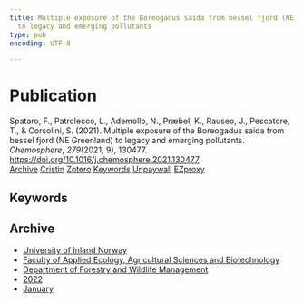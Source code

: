 ```yaml
---
title: Multiple exposure of the Boreogadus saida from bessel fjord (NE Greenland)
  to legacy and emerging pollutants
type: pub
encoding: UTF-8

---
```

<h1>Publication</h1>
<article id="csl-bib-container-E9M95LH9" class="csl-bib-container">
  <div class="csl-bib-body"> <div class="csl-entry">Spataro, F., Patrolecco, L., Ademollo, N., Præbel, K., Rauseo, J., Pescatore, T., &#38; Corsolini, S. (2021). Multiple exposure of the Boreogadus saida from bessel fjord (NE Greenland) to legacy and emerging pollutants. <i>Chemosphere</i>, <i>279</i>(2021, 9), 130477. <a href="https://doi.org/10.1016/j.chemosphere.2021.130477">https://doi.org/10.1016/j.chemosphere.2021.130477</a></div> </div>
  <div class="csl-bib-buttons">
    <a href="#taxonomy-article-E9M95LH9" alt="archive" class="csl-bib-button">Archive</a>
    <a href="https://app.cristin.no/results/show.jsf?id=1974309" alt="Cristin" class="csl-bib-button">Cristin</a>
    <a href="http://zotero.org/groups/5881554/items/E9M95LH9" alt="Zotero" class="csl-bib-button">Zotero</a>
    <a href="#keywords-article-E9M95LH9" alt="keywords" class="csl-bib-button">Keywords</a>
    <a href="https://doi.org/10.1016/j.chemosphere.2021.130477" alt="Unpaywall" class="csl-bib-button">Unpaywall</a>
    <a href="https://doi.org/10.1016/j.chemosphere.2021.130477" alt="EZproxy" class="csl-bib-button">EZproxy</a>
  </div>
  <div id="csl-bib-meta-container-E9M95LH9"></div>
</article>
<div id="csl-bib-meta-E9M95LH9" class="csl-bib-meta">
  <article id="keywords-article-E9M95LH9" class="keywords-article">
    <h1>Keywords</h1>
    
  </article>
  <article id="taxonomy-article-E9M95LH9" class="taxonomy-article">
    <h1>Archive</h1>
    <ul>
      <li><a href="{{< params subfolder >}}en/archive/?key=3DCRN523">University of Inland Norway</a></li>
      <li><a href="{{< params subfolder >}}en/archive/?key=T77LXH6D">Faculty of Applied Ecology, Agricultural Sciences and Biotechnology</a></li>
      <li><a href="{{< params subfolder >}}en/archive/?key=7TRARPE3">Department of Forestry and Wildlife Management</a></li>
      <li><a href="{{< params subfolder >}}en/archive/?key=H9K9UC39">2022</a></li>
      <li><a href="{{< params subfolder >}}en/archive/?key=4SV53R2U">January</a></li>
    </ul>
  </article>
</div>
